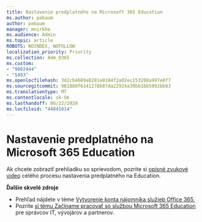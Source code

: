 ```yaml
---
title: Nastavenie predplatného na Microsoft 365 Education
ms.author: pebaum
author: pebaum
manager: mnirkhe
ms.audience: Admin
ms.topic: article
ROBOTS: NOINDEX, NOFOLLOW
localization_priority: Priority
ms.collection: Adm_O365
ms.custom:
- "9002444"
- "5493"
ms.openlocfilehash: 3d2cb4689a0281e0184f2a02ec153208a997e8f7
ms.sourcegitcommit: 981880f6141278b87da22924a39bb1bb5892bb83
ms.translationtype: MT
ms.contentlocale: sk-SK
ms.lasthandoff: 06/22/2020
ms.locfileid: "44841014"
---
```

# <a name="set-up-a-microsoft-365-education-subscription"></a>Nastavenie predplatného na Microsoft 365 Education

Ak chcete zobraziť prehliadku so sprievodom, pozrite si [opisné zvukové video](https://aka.ms/M365EduSetup) celého procesu nastavenia predplatného na Education.

**Ďalšie skvelé zdroje**

- Prehľad nájdete v téme [Vytvorenie konta nájomníka služieb Office 365.](https://docs.microsoft.com/microsoft-365/education/deploy/create-your-office-365-tenant)
- Pozrite [si tému Začíname pracovať so službou Microsoft 365 Education](https://docs.microsoft.com/education/) pre správcov IT, vývojárov a partnerov.